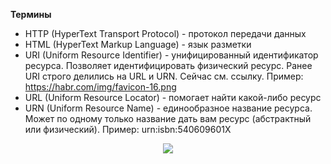 **Термины**    
- HTTP (HyperText Transport Protocol) - протокол передачи данных
- HTML (HyperText Markup Language) - язык разметки
- URI (Uniform Resource Identifier) - унифицированный идентификатор ресурса. Позволяет идентифицировать физический ресурс. Ранее URI строго делились на URL и URN. Сейчас см. ссылку. Пример: https://habr.com/img/favicon-16.png
- URL (Uniform Resource Locator) - помогает найти какой-либо ресурс
- URN (Uniform Resource Name) - единообразное название ресурса. Может по одному только название дать вам ресурс (абстрактный или физический). Пример: urn:isbn:540609601X


 <p align="center">
<image src="https://github.com/LLlMEJIb87/LINUX/blob/main/WEB/Картинки/URI.PNG">
</p>

